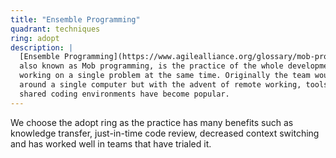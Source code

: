 ```yaml
---
title: "Ensemble Programming"
quadrant: techniques
ring: adopt
description: |
  [Ensemble Programming](https://www.agilealliance.org/glossary/mob-programming/),
  also known as Mob programming, is the practice of the whole development team
  working on a single problem at the same time. Originally the team would gather
  around a single computer but with the advent of remote working, tools providing
  shared coding environments have become popular.
---
```


We choose the adopt ring as the practice has many benefits such as knowledge transfer,
just-in-time code review, decreased context switching and has worked well in
teams that have trialed it.
